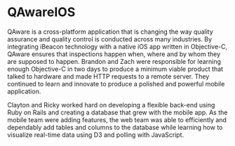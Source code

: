 QAwareIOS
=========

QAware is a cross-platform application that is changing the way quality assurance and quality control is conducted across many industries. By integrating iBeacon technology with a native iOS app written in Objective-C, QAware ensures that inspections happen when, where and by whom they are supposed to happen. Brandon and Zach were responsible for learning enough Objective-C in two days to produce a minimum viable product that talked to hardware and made HTTP requests to a remote server. They continued to learn and innovate to produce a polished and powerful mobile application.

Clayton and Ricky worked hard on developing a flexible back-end using Ruby on Rails and creating a database that grew with the mobile app. As the mobile team were adding features, the web team was able to efficiently and dependably add tables and columns to the database while learning how to visualize real-time data using D3 and polling with JavaScript.
